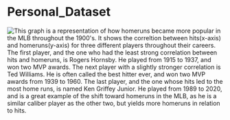 # Personal_Dataset

![This graph is a representation of how homeruns became more popular in the MLB throughout the 1900's. It shows the correltion between hits(x-axis) and homeruns(y-axis) for three different players throughout their careers. The first player, and the one who had the least strong correlation between hits and homeruns, is Rogers Hornsby. He played from 1915 to 1937, and won two MVP awards. The next player with a slightly stronger correlation is Ted Williams. He is often called the best hitter ever, and won two MVP awards from 1939 to 1960. The last player, and the one whose hits led to the most home runs, is named Ken Griffey Junior. He played from 1989 to 2020, and is a great example of the shift toward homeruns in the MLB, as he is a similar caliber player as the other two, but yields more homeruns in relation to hits.](https://raw.githubusercontent.com/tylerhilsendeger/Personal_Dataset/master/HR%20graph.png)
